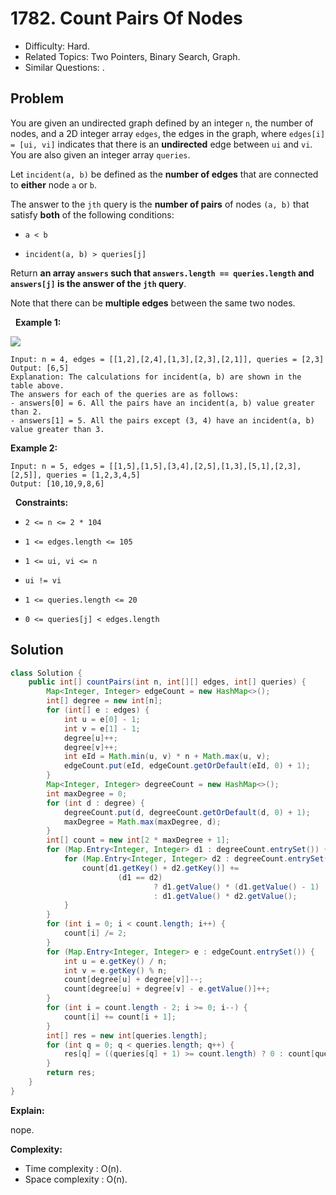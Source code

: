 # 1782. Count Pairs Of Nodes

- Difficulty: Hard.
- Related Topics: Two Pointers, Binary Search, Graph.
- Similar Questions: .

## Problem

You are given an undirected graph defined by an integer ```n```, the number of nodes, and a 2D integer array ```edges```, the edges in the graph, where ```edges[i] = [ui, vi]``` indicates that there is an **undirected** edge between ```ui``` and ```vi```. You are also given an integer array ```queries```.

Let ```incident(a, b)``` be defined as the **number of edges** that are connected to **either** node ```a``` or ```b```.

The answer to the ```jth``` query is the **number of pairs** of nodes ```(a, b)``` that satisfy **both** of the following conditions:


	
- ```a < b```
	
- ```incident(a, b) > queries[j]```


Return **an array **```answers```** such that **```answers.length == queries.length```** and **```answers[j]```** is the answer of the **```jth```** query**.

Note that there can be **multiple edges** between the same two nodes.

 
**Example 1:**

![](https://assets.leetcode.com/uploads/2021/06/08/winword_2021-06-08_00-58-39.png)

```
Input: n = 4, edges = [[1,2],[2,4],[1,3],[2,3],[2,1]], queries = [2,3]
Output: [6,5]
Explanation: The calculations for incident(a, b) are shown in the table above.
The answers for each of the queries are as follows:
- answers[0] = 6. All the pairs have an incident(a, b) value greater than 2.
- answers[1] = 5. All the pairs except (3, 4) have an incident(a, b) value greater than 3.
```

**Example 2:**

```
Input: n = 5, edges = [[1,5],[1,5],[3,4],[2,5],[1,3],[5,1],[2,3],[2,5]], queries = [1,2,3,4,5]
Output: [10,10,9,8,6]
```

 
**Constraints:**


	
- ```2 <= n <= 2 * 104```
	
- ```1 <= edges.length <= 105```
	
- ```1 <= ui, vi <= n```
	
- ```ui != vi```
	
- ```1 <= queries.length <= 20```
	
- ```0 <= queries[j] < edges.length```



## Solution

```java
class Solution {
    public int[] countPairs(int n, int[][] edges, int[] queries) {
        Map<Integer, Integer> edgeCount = new HashMap<>();
        int[] degree = new int[n];
        for (int[] e : edges) {
            int u = e[0] - 1;
            int v = e[1] - 1;
            degree[u]++;
            degree[v]++;
            int eId = Math.min(u, v) * n + Math.max(u, v);
            edgeCount.put(eId, edgeCount.getOrDefault(eId, 0) + 1);
        }
        Map<Integer, Integer> degreeCount = new HashMap<>();
        int maxDegree = 0;
        for (int d : degree) {
            degreeCount.put(d, degreeCount.getOrDefault(d, 0) + 1);
            maxDegree = Math.max(maxDegree, d);
        }
        int[] count = new int[2 * maxDegree + 1];
        for (Map.Entry<Integer, Integer> d1 : degreeCount.entrySet()) {
            for (Map.Entry<Integer, Integer> d2 : degreeCount.entrySet()) {
                count[d1.getKey() + d2.getKey()] +=
                        (d1 == d2)
                                ? d1.getValue() * (d1.getValue() - 1)
                                : d1.getValue() * d2.getValue();
            }
        }
        for (int i = 0; i < count.length; i++) {
            count[i] /= 2;
        }
        for (Map.Entry<Integer, Integer> e : edgeCount.entrySet()) {
            int u = e.getKey() / n;
            int v = e.getKey() % n;
            count[degree[u] + degree[v]]--;
            count[degree[u] + degree[v] - e.getValue()]++;
        }
        for (int i = count.length - 2; i >= 0; i--) {
            count[i] += count[i + 1];
        }
        int[] res = new int[queries.length];
        for (int q = 0; q < queries.length; q++) {
            res[q] = ((queries[q] + 1) >= count.length) ? 0 : count[queries[q] + 1];
        }
        return res;
    }
}
```

**Explain:**

nope.

**Complexity:**

* Time complexity : O(n).
* Space complexity : O(n).
